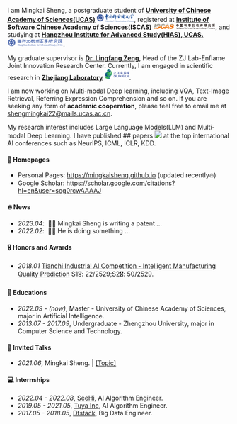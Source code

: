 I am Mingkai Sheng, a postgraduate student of [**University of Chinese Academy of Sciences(UCAS)**](https://www.ucas.ac.cn/) <img src='./images/ucas.png' style='width: 6em;'>, registered at [**Institute of Software Chinese Academy of Sciences(ISCAS)**](http://www.iscas.ac.cn/) <img src='./images/iscas.png' style='width: 10em;'>, and studying at [**Hangzhou Institute for Advanced Study(HIAS), UCAS.**](http://hias.ucas.ac.cn/) <img src='./images/hias.png' style='width: 9em;'>.

My graduate supervisor is [**Dr. Lingfang Zeng**](https://lingfangzeng.github.io/), Head of the ZJ Lab-Enflame Joint Innovation Research Center. Currently, I am engaged in scientific research in [**Zhejiang Laboratory**](https://www.zhejianglab.com/home) <img src='./images/zhejiang_lab.png' style='width: 4em;'>.

I am now working on Multi-modal Deep learning, including VQA, Text-Image Retrieval, Referring Expression Comprehension and so on. If you are seeking any form of **academic cooperation**, please feel free to email me at [shengmingkai22@mails.ucas.ac.cn](mailto:shengmingkai22@mails.ucas.ac.cn).

My research interest includes Large Language Models(LLM) and Multi-modal Deep Learning. I have published ## papers <a href='https://scholar.google.com/citations?hl=en&user=sog0rcwAAAAJ'><img src="https://img.shields.io/endpoint?logo=Google%20Scholar&url=https%3A%2F%2Fcdn.jsdelivr.net%2Fgh%2FRayeRen%2Frayeren.github.io@google-scholar-stats%2Fgs_data_shieldsio.json&labelColor=f6f6f6&color=9cf&style=flat&label=citations"></a> at the top international AI conferences such as NeurIPS, ICML, ICLR, KDD.

#### 📎 Homepages
- Personal Pages: https://mingkaisheng.github.io (updated recently🔥)
- Google Scholar: https://scholar.google.com/citations?hl=en&user=sog0rcwAAAAJ

#### 🔥  News
- *2023.04*: &nbsp;🎉🎉 Mingkai Sheng is writing a patent ...
- *2022.02*: &nbsp;🎉🎉 He is doing something ...

#### 🎖 Honors and Awards
- *2018.01* [Tianchi Industrial AI Competition - Intelligent Manufacturing Quality Prediction](https://tianchi.aliyun.com/competition/entrance/231633/introduction?spm=5176.12281925.0.0.699771379Q6nlV) S1🎖: 22/2529;S2🎖: 50/2529.

#### 📖 Educations
- *2022.09 - (now)*, Master - University of Chinese Academy of Sciences, major in Artificial Intelligence.
- *2013.07 - 2017.09*, Undergraduate - Zhengzhou University, major in Computer Science and Technology.

#### 💬 Invited Talks
- *2021.06*, Mingkai Sheng.  \| [\[Topic\]](https://github.com/mingkaisheng)

#### 💻 Internships
- *2022.04 - 2022.08*, [SeeHi](http://seehi.cn/), AI Algorithm Engineer.
- *2019.05 - 2021.05*, [Tuya Inc](https://www.tuya.com/), AI Algorithm Engineer.
- *2017.05 - 2018.05*, [Dtstack](https://www.dtstack.com/), Big Data Engineer.


<!---
MingkaiSheng/MingkaiSheng is a ✨ special ✨ repository because its `README.md` (this file) appears on your GitHub profile.
You can click the Preview link to take a look at your changes.
--->
